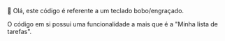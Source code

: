 
👋 Olá, este código é referente a um teclado bobo/engraçado.  

O código em si possui uma funcionalidade a mais que é a "Minha lista de tarefas".


